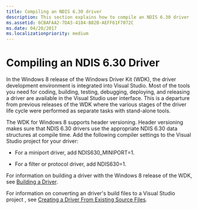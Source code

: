 ```yaml
---
title: Compiling an NDIS 6.30 driver
description: This section explains how to compile an NDIS 6.30 driver
ms.assetid: 6CBAFAA2-7DA3-4184-B82B-AEFF61F7072C
ms.date: 04/20/2017
ms.localizationpriority: medium
---
```


# Compiling an NDIS 6.30 Driver


In the Windows 8 release of the Windows Driver Kit (WDK), the driver development environment is integrated into Visual Studio. Most of the tools you need for coding, building, testing, debugging, deploying, and releasing a driver are available in the Visual Studio user interface. This is a departure from previous releases of the WDK where the various stages of the driver life cycle were performed as separate tasks with stand-alone tools.

The WDK for Windows 8 supports header versioning. Header versioning makes sure that NDIS 6.30 drivers use the appropriate NDIS 6.30 data structures at compile time. Add the following compiler settings to the Visual Studio project for your driver:

-   For a miniport driver, add NDIS630\_MINIPORT=1.

-   For a filter or protocol driver, add NDIS630=1.

For information on building a driver with the Windows 8 release of the WDK, see [Building a Driver](https://msdn.microsoft.com/windows-drivers/develop/building_a_driver).

For information on converting an driver's build files to a Visual Studio project , see [Creating a Driver From Existing Source Files](https://msdn.microsoft.com/windows-drivers/develop/creating_a_driver_from_existing_source_files).

 

 





